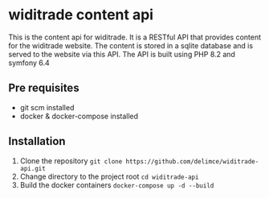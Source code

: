 # widitrade content api
This is the content api for widitrade. It is a RESTful API that provides content for the widitrade website. The content is stored in a sqlite database and is served to the website via this API. The API is built using PHP 8.2 and symfony 6.4

## Pre requisites
- git scm installed
- docker & docker-compose installed

## Installation
1. Clone the repository
```git clone https://github.com/delimce/widitrade-api.git ```
2. Change directory to the project root
```cd widitrade-api```
3. Build the docker containers
```docker-compose up -d --build```

